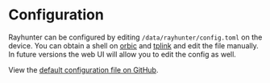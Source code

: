 # Configuration

Rayhunter can be configured by editing `/data/rayhunter/config.toml` on the device. You can obtain a shell on [orbic](./orbic.md#obtaining-a-shell) and [tplink](./tplink-m7350.md#obtaining-a-shell) and edit the file manually. In future versions the web UI will allow you to edit the config as well.

View the [default configuration file on GitHub](https://github.com/EFForg/rayhunter/blob/main/dist/config.toml.example).

